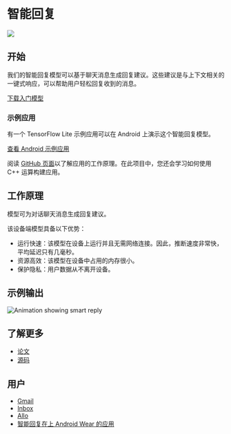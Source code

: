 # 智能回复


<img src="https://github.com/tensorflow/tensorflow/raw/master/tensorflow/lite/g3doc/models/images/smart_reply.png" class="attempt-right">

## 开始

我们的智能回复模型可以基于聊天消息生成回复建议。这些建议是与上下文相关的一键式响应，可以帮助用户轻松回复收到的消息。

<a class="button button-primary" href="https://tfhub.dev/tensorflow/lite-model/smartreply/1/default/1?lite-format=tflite">下载入门模型</a>

### 示例应用

有一个 TensorFlow Lite 示例应用可以在 Android 上演示这个智能回复模型。

<a class="button button-primary" href="https://github.com/tensorflow/examples/tree/master/lite/examples/smart_reply/android">查看 Android 示例应用</a>

阅读 [GitHub 页面](https://github.com/tensorflow/examples/tree/master/lite/examples/smart_reply/android/)以了解应用的工作原理。在此项目中，您还会学习如何使用 C++ 运算构建应用。

## 工作原理

模型可为对话聊天消息生成回复建议。

该设备端模型具备以下优势：

<ul>
  <li>运行快速：该模型在设备上运行并且无需网络连接。因此，推断速度非常快，平均延迟只有几毫秒。</li>
  <li>资源高效：该模型在设备中占用的内存很小。</li>
  <li>保护隐私：用户数据从不离开设备。</li>
</ul>

## 示例输出


<img alt="Animation showing smart reply" src="https://github.com/tensorflow/tensorflow/raw/master/tensorflow/lite/g3doc/models/smart_reply/images/smart_reply.gif">

## 了解更多

<ul>
  <li><a href="https://arxiv.org/pdf/1708.00630.pdf">论文</a></li>
  <li><a href="https://github.com/tensorflow/examples/tree/master/lite/examples/smart_reply/android">源码</a></li>
</ul>

## 用户

<ul>
  <li><a href="https://www.blog.google/products/gmail/save-time-with-smart-reply-in-gmail/">Gmail</a></li>
  <li><a href="https://www.blog.google/products/gmail/computer-respond-to-this-email/">Inbox</a></li>
  <li><a href="https://blog.google/products/allo/google-allo-smarter-messaging-app/">Allo</a></li>
  <li><a href="https://research.googleblog.com/2017/02/on-device-machine-intelligence.html">智能回复在上 Android Wear 的应用</a></li>
</ul>

